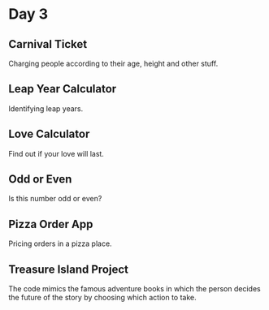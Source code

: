 # Day 3

## Carnival Ticket

Charging people according to their age, height and other stuff.

## Leap Year Calculator

Identifying leap years.

## Love Calculator

Find out if your love will last.

## Odd or Even

Is this number odd or even?

## Pizza Order App

Pricing orders in a pizza place.

## Treasure Island Project

The code mimics the famous adventure books in which the person decides the future of the story by choosing which action to take.